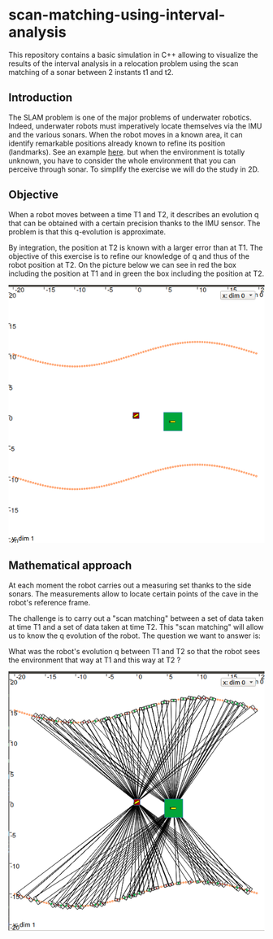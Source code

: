 # scan-matching-using-interval-analysis
This repository contains a basic simulation in C++ allowing to visualize the results of the interval analysis in a relocation problem using the scan matching of a sonar between 2 instants t1 and t2.

## Introduction
The SLAM problem is one of the major problems of underwater robotics.
Indeed, underwater robots must imperatively locate themselves via the IMU and the various sonars.
When the robot moves in a known area, it can identify remarkable positions already known to refine its position (landmarks). 
See an example [here](http://simon-rohou.fr/research/tubex-lib/doc/tutorial/03-static-rangebearing/index.html).
but when the environment is totally unknown, you have to consider the whole environment that you can perceive through sonar.
To simplify the exercise we will do the study in 2D.

## Objective
When a robot moves between a time T1 and T2, it describes an evolution q that can be obtained with a certain precision thanks to the IMU sensor. The problem is that this q-evolution is approximate. 

By integration, the position at T2 is known with a larger error than at T1.
The objective of this exercise is to refine our knowledge of q and thus of the robot position at T2.
On the picture below we can see in red the box including the position at T1 and in green the box including the position at T2.

<p align="center">
    <img src="https://github.com/Paul-antoineLeTolguenec/scan-matching-using-interval-analysis/blob/master/docs/images/objective.png" >
</p>

## Mathematical approach

At each moment the robot carries out a measuring set thanks to the side sonars.
The measurements allow to locate certain points of the cave in the robot's reference frame.

The challenge is to carry out a "scan matching" between a set of data taken at time T1 and a set of data taken at time T2. 
This "scan matching" will allow us to know the q evolution of the robot.
The question we want to answer is:

What was the robot's evolution q between T1 and T2 so that the robot sees the environment that way at T1 and this way at T2 ?

<p align="center">
    <img src="https://github.com/Paul-antoineLeTolguenec/scan-matching-using-interval-analysis/blob/master/docs/images/measuring.png" >
</p>




